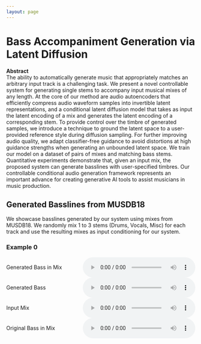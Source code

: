```yaml
---
layout: page
---
```


# Bass Accompaniment Generation via Latent Diffusion

**Abstract**  
The ability to automatically generate music that appropriately matches an arbitrary input track is a challenging task. We present a novel controllable system for generating single stems to accompany input musical mixes of any length. At the core of our method are audio autoencoders that efficiently compress audio waveform samples into invertible latent representations, and a conditional latent diffusion model that takes as input the latent encoding of a mix and generates the latent encoding of a corresponding stem. To provide control over the timbre of generated samples, we introduce a technique to ground the latent space to a user-provided reference style during diffusion sampling. For further improving audio quality, we adapt classifier-free guidance to avoid distortions at high guidance strengths when generating an unbounded latent space. We train our model on a dataset of pairs of mixes and matching bass stems. Quantitative experiments demonstrate that, given an input mix, the proposed system can generate basslines with user-specified timbres. Our controllable conditional audio generation framework represents an important advance for creating generative AI tools to assist musicians in music production.


## Generated Basslines from MUSDB18

We showcase basslines generated by our system using mixes from MUSDB18. We randomly mix 1 to 3 stems (Drums, Vocals, Misc) for each track and use the resulting mixes as input conditioning for our system.

### Example 0

<div style="display: flex; align-items: center;">
    <div style="flex: 3;">
        Generated Bass in Mix
    </div>
    <div style="flex: 4;">
        <audio src="short/0/mix_gen.mp3" controls></audio>
    </div>
</div>

<div style="display: flex; align-items: center;">
    <div style="flex: 3;">
        Generated Bass
    </div>
    <div style="flex: 4;">
        <audio src="short/0/bass_gen.mp3" controls></audio>
    </div>
</div>

<div style="display: flex; align-items: center;">
    <div style="flex: 3;">
        Input Mix
    </div>
    <div style="flex: 4;">
        <audio src="short/0/mix_input.mp3" controls></audio>
    </div>
</div>

<div style="display: flex; align-items: center;">
    <div style="flex: 3;">
        Original Bass in Mix
    </div>
    <div style="flex: 4;">
        <audio src="short/0/mix_true.mp3" controls></audio>
    </div>
</div>

<br/>  

